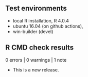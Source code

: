 ## Test environments
* local R installation, R 4.0.4
* ubuntu 16.04 (on github actions), 
* win-builder (devel)

## R CMD check results

0 errors | 0 warnings | 1 note

* This is a new release.

